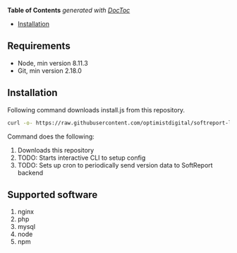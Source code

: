 <!-- START doctoc generated TOC please keep comment here to allow auto update -->
<!-- DON'T EDIT THIS SECTION, INSTEAD RE-RUN doctoc TO UPDATE -->
**Table of Contents**  *generated with [DocToc](https://github.com/thlorenz/doctoc)*

- [Installation](#installation)

<!-- END doctoc generated TOC please keep comment here to allow auto update -->

## Requirements
- Node, min version 8.11.3
- Git, min version 2.18.0

## Installation
Following command downloads install.js from this repository.
```sh
curl -o- https://raw.githubusercontent.com/optimistdigital/softreport-linux-client/master/install.js | node
```
Command does the following:
1. Downloads this repository
2. TODO: Starts interactive CLI to setup config
3. TODO: Sets up cron to periodically send version data to SoftReport backend

## Supported software

1. nginx
2. php
3. mysql
4. node
5. npm
